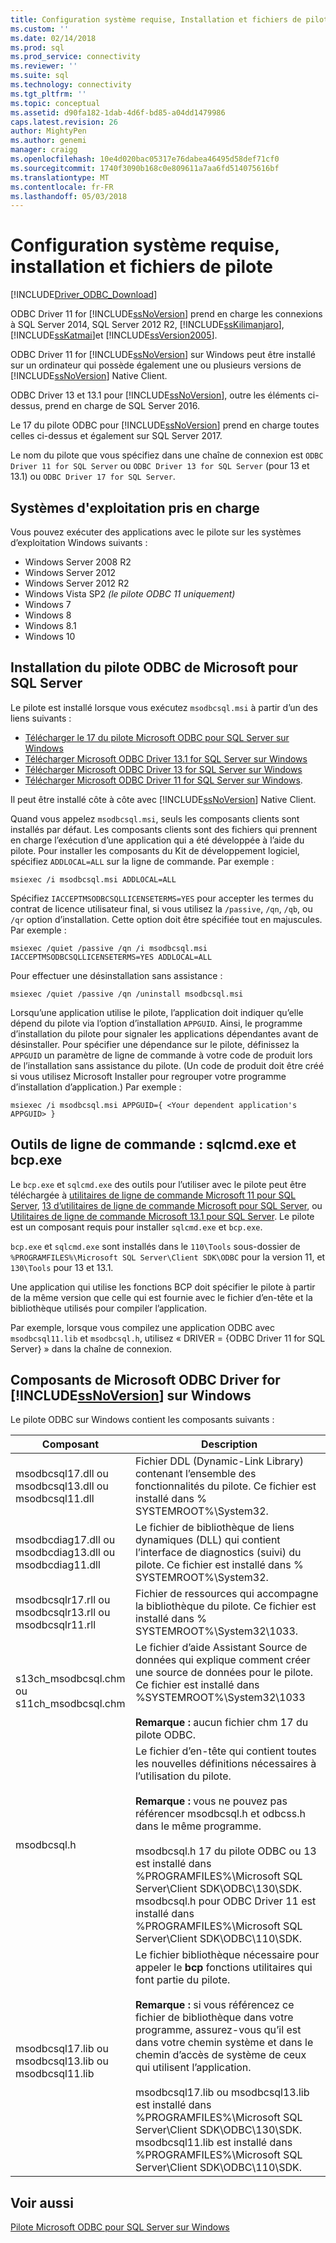 ```yaml
---
title: Configuration système requise, Installation et fichiers de pilote | Documents Microsoft
ms.custom: ''
ms.date: 02/14/2018
ms.prod: sql
ms.prod_service: connectivity
ms.reviewer: ''
ms.suite: sql
ms.technology: connectivity
ms.tgt_pltfrm: ''
ms.topic: conceptual
ms.assetid: d90fa182-1dab-4d6f-bd85-a04dd1479986
caps.latest.revision: 26
author: MightyPen
ms.author: genemi
manager: craigg
ms.openlocfilehash: 10e4d020bac05317e76dabea46495d58def71cf0
ms.sourcegitcommit: 1740f3090b168c0e809611a7aa6fd514075616bf
ms.translationtype: MT
ms.contentlocale: fr-FR
ms.lasthandoff: 05/03/2018
---
```

# <a name="system-requirements-installation-and-driver-files"></a>Configuration système requise, installation et fichiers de pilote
[!INCLUDE[Driver_ODBC_Download](../../../includes/driver_odbc_download.md)]

ODBC Driver 11 for [!INCLUDE[ssNoVersion](../../../includes/ssnoversion_md.md)] prend en charge les connexions à SQL Server 2014, SQL Server 2012 R2, [!INCLUDE[ssKilimanjaro](../../../includes/sskilimanjaro_md.md)], [!INCLUDE[ssKatmai](../../../includes/sskatmai_md.md)]et [!INCLUDE[ssVersion2005](../../../includes/ssversion2005_md.md)].  
  
ODBC Driver 11 for [!INCLUDE[ssNoVersion](../../../includes/ssnoversion_md.md)] sur Windows peut être installé sur un ordinateur qui possède également une ou plusieurs versions de [!INCLUDE[ssNoVersion](../../../includes/ssnoversion_md.md)] Native Client.  
  
ODBC Driver 13 et 13.1 pour [!INCLUDE[ssNoVersion](../../../includes/ssnoversion_md.md)], outre les éléments ci-dessus, prend en charge de SQL Server 2016. 

Le 17 du pilote ODBC pour [!INCLUDE[ssNoVersion](../../../includes/ssnoversion_md.md)] prend en charge toutes celles ci-dessus et également sur SQL Server 2017.
  
Le nom du pilote que vous spécifiez dans une chaîne de connexion est `ODBC Driver 11 for SQL Server` ou `ODBC Driver 13 for SQL Server` (pour 13 et 13.1) ou `ODBC Driver 17 for SQL Server`.
  
## <a name="supported-operating-systems"></a>Systèmes d'exploitation pris en charge

Vous pouvez exécuter des applications avec le pilote sur les systèmes d’exploitation Windows suivants :  

-   Windows Server 2008 R2 
-   Windows Server 2012
-   Windows Server 2012 R2    
-   Windows Vista SP2 *(le pilote ODBC 11 uniquement)*  
-   Windows 7  
-   Windows 8
-   Windows 8.1
-   Windows 10
  
## <a name="installing-microsoft-odbc-driver-for-sql-server"></a>Installation du pilote ODBC de Microsoft pour SQL Server

Le pilote est installé lorsque vous exécutez `msodbcsql.msi` à partir d’un des liens suivants :

- [Télécharger le 17 du pilote Microsoft ODBC pour SQL Server sur Windows](https://www.microsoft.com/download/details.aspx?id=56567)
- [Télécharger Microsoft ODBC Driver 13.1 for SQL Server sur Windows](https://www.microsoft.com/download/details.aspx?id=53339)
- [Télécharger Microsoft ODBC Driver 13 for SQL Server sur Windows](https://www.microsoft.com/download/details.aspx?id=50420)
- [Télécharger Microsoft ODBC Driver 11 for SQL Server sur Windows](https://www.microsoft.com/download/details.aspx?id=36434). 

Il peut être installé côte à côte avec [!INCLUDE[ssNoVersion](../../../includes/ssnoversion_md.md)] Native Client.  

Quand vous appelez `msodbcsql.msi`, seuls les composants clients sont installés par défaut. Les composants clients sont des fichiers qui prennent en charge l’exécution d’une application qui a été développée à l’aide du pilote. Pour installer les composants du Kit de développement logiciel, spécifiez `ADDLOCAL=ALL` sur la ligne de commande. Par exemple :  
  
```  
msiexec /i msodbcsql.msi ADDLOCAL=ALL  
```  
  
 Spécifiez `IACCEPTMSODBCSQLLICENSETERMS=YES` pour accepter les termes du contrat de licence utilisateur final, si vous utilisez la `/passive`, `/qn`, `/qb`, ou `/qr` option d’installation. Cette option doit être spécifiée tout en majuscules. Par exemple :  
  
```  
msiexec /quiet /passive /qn /i msodbcsql.msi IACCEPTMSODBCSQLLICENSETERMS=YES ADDLOCAL=ALL  
```  
  
 Pour effectuer une désinstallation sans assistance :  
  
```  
msiexec /quiet /passive /qn /uninstall msodbcsql.msi  
```  
  
Lorsqu’une application utilise le pilote, l’application doit indiquer qu’elle dépend du pilote via l’option d’installation `APPGUID`. Ainsi, le programme d’installation du pilote pour signaler les applications dépendantes avant de désinstaller. Pour spécifier une dépendance sur le pilote, définissez la `APPGUID` un paramètre de ligne de commande à votre code de produit lors de l’installation sans assistance du pilote. (Un code de produit doit être créé si vous utilisez Microsoft Installer pour regrouper votre programme d’installation d’application.) Par exemple :  
  
```  
msiexec /i msodbcsql.msi APPGUID={ <Your dependent application's APPGUID> }  
```  

## <a name="command-line-tools-sqlcmdexe-and-bcpexe"></a>Outils de ligne de commande : sqlcmd.exe et bcp.exe

Le `bcp.exe` et `sqlcmd.exe` des outils pour l’utiliser avec le pilote peut être téléchargée à [utilitaires de ligne de commande Microsoft 11 pour SQL Server](http://www.microsoft.com/download/details.aspx?id=36433), [13 d’utilitaires de ligne de commande Microsoft pour SQL Server](https://www.microsoft.com/download/details.aspx?id=52680), ou [Utilitaires de ligne de commande Microsoft 13.1 pour SQL Server](https://www.microsoft.com/download/details.aspx?id=53591). Le pilote est un composant requis pour installer `sqlcmd.exe` et `bcp.exe`.
  
`bcp.exe` et `sqlcmd.exe` sont installés dans le `110\Tools` sous-dossier de `%PROGRAMFILES%\Microsoft SQL Server\Client SDK\ODBC` pour la version 11, et `130\Tools` pour 13 et 13.1.

Une application qui utilise les fonctions BCP doit spécifier le pilote à partir de la même version que celle qui est fournie avec le fichier d’en-tête et la bibliothèque utilisés pour compiler l’application.  

Par exemple, lorsque vous compilez une application ODBC avec `msodbcsql11.lib` et `msodbcsql.h`, utilisez « DRIVER = {ODBC Driver 11 for SQL Server} » dans la chaîne de connexion.

## <a name="components-of-the-microsoft-odbc-driver-for-includessnoversionincludesssnoversionmdmd-on-windows"></a>Composants de Microsoft ODBC Driver for [!INCLUDE[ssNoVersion](../../../includes/ssnoversion_md.md)] sur Windows 
 Le pilote ODBC sur Windows contient les composants suivants :
 
|Composant| Description|  
|---------------|-----------------|  
|msodbcsql17.dll ou <br> msodbcsql13.dll ou <br> msodbcsql11.dll|Fichier DDL (Dynamic-Link Library) contenant l’ensemble des fonctionnalités du pilote. Ce fichier est installé dans % SYSTEMROOT%\System32.|  
|msodbcdiag17.dll ou <br> msodbcdiag13.dll ou <br> msodbcdiag11.dll|Le fichier de bibliothèque de liens dynamiques (DLL) qui contient l’interface de diagnostics (suivi) du pilote. Ce fichier est installé dans % SYSTEMROOT%\System32.|
|msodbcsqlr17.rll ou <br> msodbcsqlr13.rll ou <br> msodbcsqlr11.rll|Fichier de ressources qui accompagne la bibliothèque du pilote. Ce fichier est installé dans % SYSTEMROOT%\System32\1033.| 
|s13ch_msodbcsql.chm ou <br> s11ch_msodbcsql.chm |Le fichier d’aide Assistant Source de données qui explique comment créer une source de données pour le pilote. Ce fichier est installé dans %SYSTEMROOT%\System32\1033 <br /> <br /> **Remarque :** aucun fichier chm 17 du pilote ODBC. |  
|msodbcsql.h|Le fichier d’en-tête qui contient toutes les nouvelles définitions nécessaires à l’utilisation du pilote.<br /><br /> **Remarque :**  vous ne pouvez pas référencer msodbcsql.h et odbcss.h dans le même programme.<br /><br /> msodbcsql.h 17 du pilote ODBC ou 13 est installé dans %PROGRAMFILES%\Microsoft SQL Server\Client SDK\ODBC\130\SDK. <br /> msodbcsql.h pour ODBC Driver 11 est installé dans %PROGRAMFILES%\Microsoft SQL Server\Client SDK\ODBC\110\SDK.| 
|msodbcsql17.lib ou <br> msodbcsql13.lib ou <br> msodbcsql11.lib|Le fichier bibliothèque nécessaire pour appeler le **bcp** fonctions utilitaires qui font partie du pilote.<br /><br /> **Remarque :** si vous référencez ce fichier de bibliothèque dans votre programme, assurez-vous qu’il est dans votre chemin système et dans le chemin d’accès de système de ceux qui utilisent l’application.<br /><br /> msodbcsql17.lib ou msodbcsql13.lib est installé dans %PROGRAMFILES%\Microsoft SQL Server\Client SDK\ODBC\130\SDK.<br /> msodbcsql11.lib est installé dans %PROGRAMFILES%\Microsoft SQL Server\Client SDK\ODBC\110\SDK.|

  
## <a name="see-also"></a>Voir aussi  
 [Pilote Microsoft ODBC pour SQL Server sur Windows](../../../connect/odbc/windows/microsoft-odbc-driver-for-sql-server-on-windows.md)  
  
  
